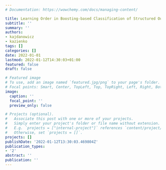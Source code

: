 ```yaml
---
# Documentation: https://wowchemy.com/docs/managing-content/

title: Learning Order in Boosting-based Classification of Structured Output Elements
subtitle: ''
summary: ''
authors:
- kajdanowicz
- kazienko
tags: []
categories: []
date: 2022-01-01
lastmod: 2022-01-12T14:30:03+01:00
featured: false
draft: false

# Featured image
# To use, add an image named `featured.jpg/png` to your page's folder.
# Focal points: Smart, Center, TopLeft, Top, TopRight, Left, Right, BottomLeft, Bottom, BottomRight.
image:
  caption: ''
  focal_point: ''
  preview_only: false

# Projects (optional).
#   Associate this post with one or more of your projects.
#   Simply enter your project's folder or file name without extension.
#   E.g. `projects = ["internal-project"]` references `content/project/deep-learning/index.md`.
#   Otherwise, set `projects = []`.
projects: []
publishDate: '2022-01-12T13:30:03.469804Z'
publication_types:
- '2'
abstract: ''
publication: ''
---
```

